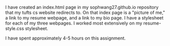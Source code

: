 I have created an index.html page in my sophwang27.github.io repository that my
tufts cs website redirects to. On that index page is a "picture of me," a link 
to my resume webpage, and a link to my bio page. 
I have a stylesheet for each of my three webpages. I worked most extensively on
my resume-style.css stylesheet.

I have spent approximately 4-5 hours on this assignment.